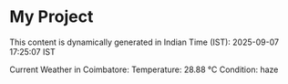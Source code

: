 # My Project

This content is dynamically generated in Indian Time (IST): 2025-09-07 17:25:07 IST


Current Weather in Coimbatore:
Temperature: 28.88 °C
Condition: haze
